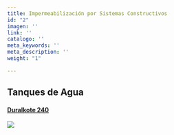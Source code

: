 ```yaml
---
title: Impermeabilización por Sistemas Constructivos
id: "2"
imagen: ''
link: ''
catalogo: ''
meta_keywords: ''
meta_description: ''
weight: "1"

---
```

## **Tanques de Agua**

#### [Duralkote 240](https://www.nvtconstruccion.com/productos/recubrimientos-epoxicos/)

![](https://res.cloudinary.com/drnun7bay/image/upload/v1615921861/WhatsApp_Image_2021-02-12_at_16.07.31_2_-standard-scale-4_00x-gigapixel_cwvpzc.png)